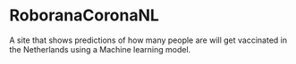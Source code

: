 # RoboranaCoronaNL

A site that shows predictions of how many people are will get vaccinated in the Netherlands using a Machine learning model.
